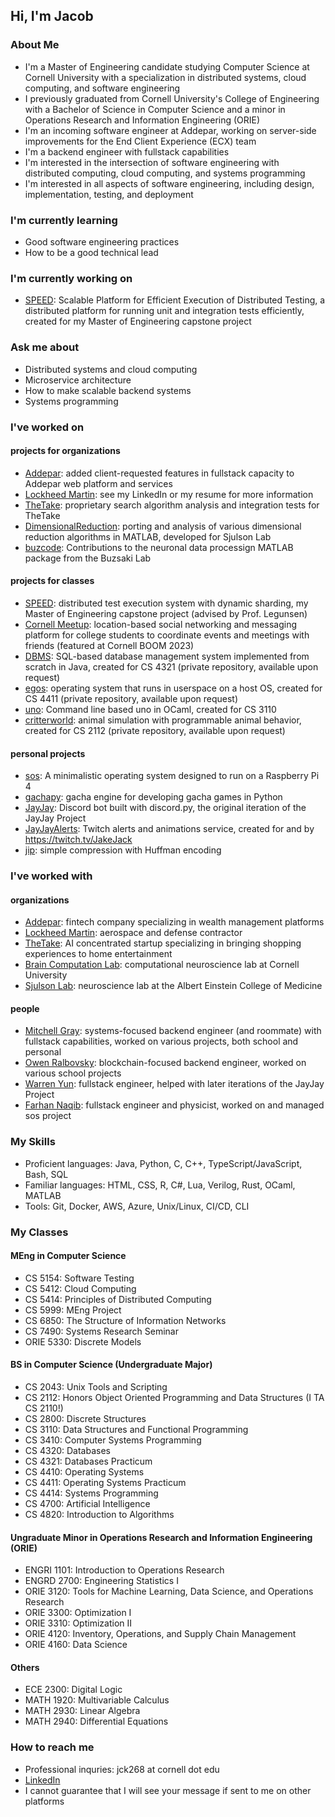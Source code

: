 ## Hi, I'm Jacob

### About Me
- I'm a Master of Engineering candidate studying Computer Science at Cornell University with a specialization in distributed systems, cloud computing, and software engineering
- I previously graduated from Cornell University's College of Engineering with a Bachelor of Science in Computer Science and a minor in Operations Research and Information Engineering (ORIE)
- I'm an incoming software engineer at Addepar, working on server-side improvements for the End Client Experience (ECX) team
- I'm a backend engineer with fullstack capabilities
- I'm interested in the intersection of software engineering with distributed computing, cloud computing, and systems programming 
- I'm interested in all aspects of software engineering, including design, implementation, testing, and deployment

### I'm currently learning
- Good software engineering practices
- How to be a good technical lead 

### I'm currently working on
- [SPEED](https://github.com/jakejack13/SPEED): Scalable Platform for Efficient Execution of Distributed Testing, a distributed platform for running unit and integration tests efficiently, created for my Master of Engineering capstone project

### Ask me about
- Distributed systems and cloud computing
- Microservice architecture
- How to make scalable backend systems
- Systems programming

### I've worked on
#### projects for organizations
- [Addepar](https://addepar.com/): added client-requested features in fullstack capacity to Addepar web platform and services
- [Lockheed Martin](https://www.lockheedmartin.com/): see my LinkedIn or my resume for more information
- [TheTake](https://thetake.ai/): proprietary search algorithm analysis and integration tests for TheTake
- [DimensionalReduction](https://github.com/jakejack13/DimensionalReduction): porting and analysis of various dimensional reduction algorithms in MATLAB, developed for Sjulson Lab
- [buzcode](https://github.com/buzsakilab/buzcode): Contributions to the neuronal data processign MATLAB package from the Buzsaki Lab
#### projects for classes
- [SPEED](https://github.com/jakejack13/SPEED): distributed test execution system with dynamic sharding, my Master of Engineering capstone project (advised by Prof. Legunsen)
- [Cornell Meetup](https://github.com/MitchellGray100/CornellMeetUp): location-based social networking and messaging platform for college students to coordinate events and meetings with friends (featured at Cornell BOOM 2023)
- [DBMS](https://github.com/MitchellGray100/DBMS): SQL-based database management system implemented from scratch in Java, created for CS 4321 (private repository, available upon request)
- [egos](https://github.com/MitchellGray100/egos): operating system that runs in userspace on a host OS, created for CS 4411 (private repository, available upon request)
- [uno](https://github.com/jakejack13/uno): Command line based uno in OCaml, created for CS 3110
- [critterworld](https://github.com/MitchellGray100/Critter-World-README): animal simulation with programmable animal behavior, created for CS 2112 (private repository, available upon request)
#### personal projects
- [sos](https://github.com/jakejack13/sos): A minimalistic operating system designed to run on a Raspberry Pi 4
- [gachapy](https://github.com/jakejack13/gachapy): gacha engine for developing gacha games in Python
- [JayJay](https://github.com/jakejack13/JayJay-Bot): Discord bot built with discord<span>.<span>py, the original iteration of the JayJay Project
- [JayJayAlerts](https://github.com/jakejack13/JayJayAlerts): Twitch alerts and animations service, created for and by https://twitch.tv/JakeJack
- [jip](https://github.com/jakejack13/jip): simple compression with Huffman encoding
### I've worked with
#### organizations
- [Addepar](https://addepar.com/): fintech company specializing in wealth management platforms
- [Lockheed Martin](https://www.lockheedmartin.com/): aerospace and defense contractor
- [TheTake](https://thetake.ai/): AI concentrated startup specializing in bringing shopping experiences to home entertainment
- [Brain Computation Lab](https://braincomputation.org/): computational neuroscience lab at Cornell University
- [Sjulson Lab](https://sjulsonlab.org/): neuroscience lab at the Albert Einstein College of Medicine
#### people
- [Mitchell Gray](https://github.com/MitchellGray100): systems-focused backend engineer (and roommate) with fullstack capabilities, worked on various projects, both school and personal
- [Owen Ralbovsky](https://github.com/owenxr): blockchain-focused backend engineer, worked on various school projects
- [Warren Yun](https://github.com/NebuDev14): fullstack engineer, helped with later iterations of the JayJay Project
- [Farhan Naqib](https://github.com/farhannaqib): fullstack engineer and physicist, worked on and managed sos project

### My Skills
- Proficient languages: Java, Python, C, C++, TypeScript/JavaScript, Bash, SQL
- Familiar languages: HTML, CSS, R, C#, Lua, Verilog, Rust, OCaml, MATLAB
- Tools: Git, Docker, AWS, Azure, Unix/Linux, CI/CD, CLI

### My Classes
#### MEng in Computer Science
- CS 5154: Software Testing
- CS 5412: Cloud Computing
- CS 5414: Principles of Distributed Computing
- CS 5999: MEng Project
- CS 6850: The Structure of Information Networks
- CS 7490: Systems Research Seminar
- ORIE 5330: Discrete Models
#### BS in Computer Science (Undergraduate Major)
- CS 2043: Unix Tools and Scripting
- CS 2112: Honors Object Oriented Programming and Data Structures (I TA CS 2110!)
- CS 2800: Discrete Structures
- CS 3110: Data Structures and Functional Programming
- CS 3410: Computer Systems Programming
- CS 4320: Databases
- CS 4321: Databases Practicum
- CS 4410: Operating Systems
- CS 4411: Operating Systems Practicum
- CS 4414: Systems Programming
- CS 4700: Artificial Intelligence
- CS 4820: Introduction to Algorithms
#### Ungraduate Minor in Operations Research and Information Engineering (ORIE)
- ENGRI 1101: Introduction to Operations Research
- ENGRD 2700: Engineering Statistics I
- ORIE 3120: Tools for Machine Learning, Data Science, and Operations Research
- ORIE 3300: Optimization I
- ORIE 3310: Optimization II
- ORIE 4120: Inventory, Operations, and Supply Chain Management
- ORIE 4160: Data Science
#### Others
- ECE 2300: Digital Logic
- MATH 1920: Multivariable Calculus
- MATH 2930: Linear Algebra
- MATH 2940: Differential Equations

### How to reach me
- Professional inquries: jck268 at cornell dot edu
- [LinkedIn](https://www.linkedin.com/in/jacobckerr/)
- I cannot guarantee that I will see your message if sent to me on other platforms

